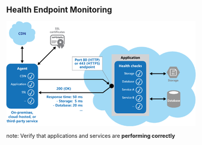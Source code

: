 ## Health Endpoint Monitoring

![Health Endpoint Monitoring](resources/images/health-endpoint-monitoring.png)

note:
Verify that applications and services are __performing correctly__